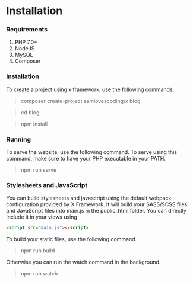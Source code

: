 # Installation

### Requirements

1. PHP 7.0+
1. NodeJS
2. MySQL
3. Composer

### Installation

To create a project using x framework, use the following commands.

> composer create-project samlovescoding/x blog

> cd blog

> npm install

### Running

To serve the website, use the following command. To serve
using this command, make sure to have your PHP executable
in your PATH.

> npm run serve

### Stylesheets and JavaScript

You can build stylesheets and javascript using the default
webpack configuration provided by X Framework. It will build
your SASS/SCSS files and JavaScript files into main.js in the
public_html folder. You can directly include it in your views
using

```html
<script src="main.js"></script>
```

To build your static files, use the following command.

> npm run build

Otherwise you can run the watch command in the background.

> npm run watch